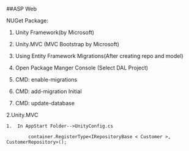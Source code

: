 ##ASP Web

NUGet Package:

1.  Unity Framework(by Microsoft)
2.  Unity.MVC (MVC Bootstrap by Microsoft)


1.  Using Entity Framework Migrations(After creating repo and model)

  1.  Open Package Manger Console (Select DAL Project)
  2.  CMD: enable-migrations
  3.  CMD: add-migration Initial
  4.  CMD: update-database

2.Unity.MVC 

	1.  In AppStart Folder-->UnityConfig.cs

			container.RegisterType<IRepositoryBase < Customer >, CustomerRepository>();